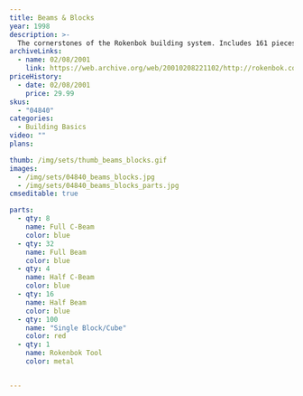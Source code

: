 ```yaml
---
title: Beams & Blocks
year: 1998
description: >-
  The cornerstones of the Rokenbok building system. Includes 161 pieces.
archiveLinks:
  - name: 02/08/2001
    link: https://web.archive.org/web/20010208221102/http://rokenbok.com/catalog/pd_bb_beams.html
priceHistory:
  - date: 02/08/2001
    price: 29.99
skus:
  - "04840"
categories: 
  - Building Basics
video: ""
plans:

thumb: /img/sets/thumb_beams_blocks.gif
images:
  - /img/sets/04840_beams_blocks.jpg
  - /img/sets/04840_beams_blocks_parts.jpg
cmseditable: true

parts:
  - qty: 8
    name: Full C-Beam
    color: blue
  - qty: 32
    name: Full Beam
    color: blue
  - qty: 4
    name: Half C-Beam
    color: blue
  - qty: 16
    name: Half Beam
    color: blue
  - qty: 100
    name: "Single Block/Cube"
    color: red
  - qty: 1
    name: Rokenbok Tool
    color: metal


---
```

